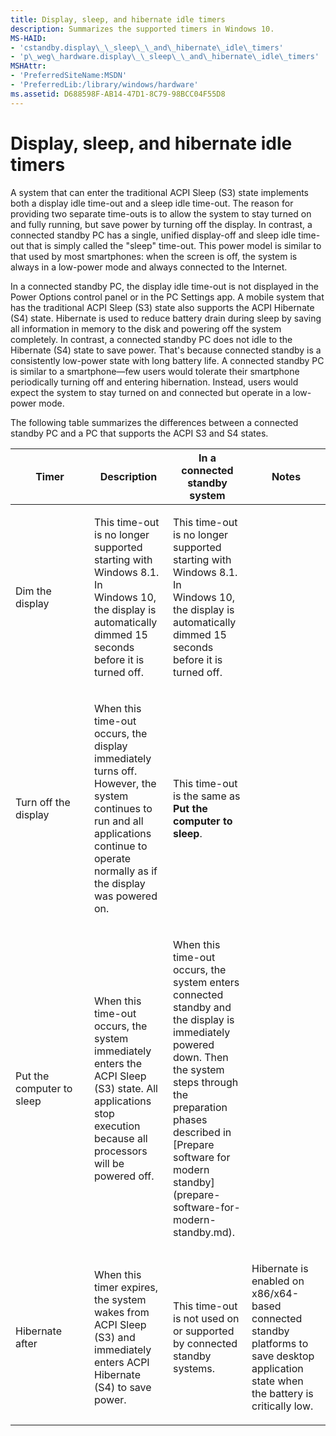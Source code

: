 ```yaml
---
title: Display, sleep, and hibernate idle timers
description: Summarizes the supported timers in Windows 10.
MS-HAID:
- 'cstandby.display\_\_sleep\_\_and\_hibernate\_idle\_timers'
- 'p\_weg\_hardware.display\_\_sleep\_\_and\_hibernate\_idle\_timers'
MSHAttr:
- 'PreferredSiteName:MSDN'
- 'PreferredLib:/library/windows/hardware'
ms.assetid: D688598F-AB14-47D1-8C79-98BCC04F55D8
---
```


# Display, sleep, and hibernate idle timers


A system that can enter the traditional ACPI Sleep (S3) state implements both a display idle time-out and a sleep idle time-out. The reason for providing two separate time-outs is to allow the system to stay turned on and fully running, but save power by turning off the display. In contrast, a connected standby PC has a single, unified display-off and sleep idle time-out that is simply called the "sleep" time-out. This power model is similar to that used by most smartphones: when the screen is off, the system is always in a low-power mode and always connected to the Internet.

In a connected standby PC, the display idle time-out is not displayed in the Power Options control panel or in the PC Settings app. A mobile system that has the traditional ACPI Sleep (S3) state also supports the ACPI Hibernate (S4) state. Hibernate is used to reduce battery drain during sleep by saving all information in memory to the disk and powering off the system completely. In contrast, a connected standby PC does not idle to the Hibernate (S4) state to save power. That's because connected standby is a consistently low-power state with long battery life. A connected standby PC is similar to a smartphone—few users would tolerate their smartphone periodically turning off and entering hibernation. Instead, users would expect the system to stay turned on and connected but operate in a low-power mode.

The following table summarizes the differences between a connected standby PC and a PC that supports the ACPI S3 and S4 states.

<table>
<colgroup>
<col width="25%" />
<col width="25%" />
<col width="25%" />
<col width="25%" />
</colgroup>
<thead>
<tr class="header">
<th>Timer</th>
<th>Description</th>
<th>In a connected standby system</th>
<th>Notes</th>
</tr>
</thead>
<tbody>
<tr class="odd">
<td><p>Dim the display</p></td>
<td><p>This time-out is no longer supported starting with Windows 8.1. In Windows 10, the display is automatically dimmed 15 seconds before it is turned off.</p></td>
<td><p>This time-out is no longer supported starting with Windows 8.1. In Windows 10, the display is automatically dimmed 15 seconds before it is turned off.</p></td>
<td><p></p></td>
</tr>
<tr class="even">
<td><p>Turn off the display</p></td>
<td><p>When this time-out occurs, the display immediately turns off. However, the system continues to run and all applications continue to operate normally as if the display was powered on.</p></td>
<td><p>This time-out is the same as <strong>Put the computer to sleep</strong>.</p></td>
<td><p></p></td>
</tr>
<tr class="odd">
<td><p>Put the computer to sleep</p></td>
<td><p>When this time-out occurs, the system immediately enters the ACPI Sleep (S3) state. All applications stop execution because all processors will be powered off.</p></td>
<td><p>When this time-out occurs, the system enters connected standby and the display is immediately powered down. Then the system steps through the preparation phases described in [Prepare software for modern standby](prepare-software-for-modern-standby.md).</p></td>
<td><p></p></td>
</tr>
<tr class="even">
<td><p>Hibernate after</p></td>
<td><p>When this timer expires, the system wakes from ACPI Sleep (S3) and immediately enters ACPI Hibernate (S4) to save power.</p></td>
<td><p>This time-out is not used on or supported by connected standby systems.</p></td>
<td><p>Hibernate is enabled on x86/x64-based connected standby platforms to save desktop application state when the battery is critically low.</p></td>
</tr>
</tbody>
</table>

 

 

 






